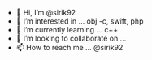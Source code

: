 - 👋 Hi, I’m @sirik92
- 👀 I’m interested in ... obj -c, swift, php
- 🌱 I’m currently learning ... c++
- 💞️ I’m looking to collaborate on ...
- 📫 How to reach me ... @sirik92

<!---
sirik92/sirik92 is a ✨ special ✨ repository because its `README.md` (this file) appears on your GitHub profile.
You can click the Preview link to take a look at your changes.
--->
